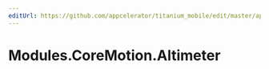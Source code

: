 ```yaml
---
editUrl: https://github.com/appcelerator/titanium_mobile/edit/master/apidoc/Altimeter.yml
---
```

# Modules.CoreMotion.Altimeter

<TypeHeader/>

<ApiDocs/>
